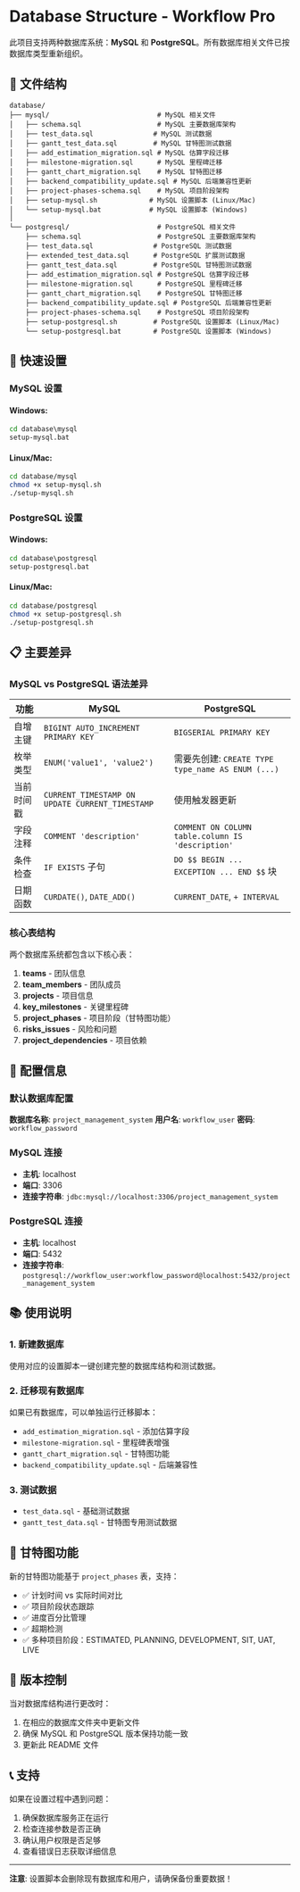 # Database Structure - Workflow Pro

此项目支持两种数据库系统：**MySQL** 和 **PostgreSQL**。所有数据库相关文件已按数据库类型重新组织。

## 📁 文件结构

```
database/
├── mysql/                           # MySQL 相关文件
│   ├── schema.sql                   # MySQL 主要数据库架构
│   ├── test_data.sql               # MySQL 测试数据
│   ├── gantt_test_data.sql         # MySQL 甘特图测试数据
│   ├── add_estimation_migration.sql # MySQL 估算字段迁移
│   ├── milestone-migration.sql      # MySQL 里程碑迁移
│   ├── gantt_chart_migration.sql    # MySQL 甘特图迁移
│   ├── backend_compatibility_update.sql # MySQL 后端兼容性更新
│   ├── project-phases-schema.sql    # MySQL 项目阶段架构
│   ├── setup-mysql.sh             # MySQL 设置脚本 (Linux/Mac)
│   └── setup-mysql.bat            # MySQL 设置脚本 (Windows)
│
└── postgresql/                      # PostgreSQL 相关文件
    ├── schema.sql                   # PostgreSQL 主要数据库架构
    ├── test_data.sql               # PostgreSQL 测试数据
    ├── extended_test_data.sql      # PostgreSQL 扩展测试数据
    ├── gantt_test_data.sql         # PostgreSQL 甘特图测试数据
    ├── add_estimation_migration.sql # PostgreSQL 估算字段迁移
    ├── milestone-migration.sql      # PostgreSQL 里程碑迁移
    ├── gantt_chart_migration.sql    # PostgreSQL 甘特图迁移
    ├── backend_compatibility_update.sql # PostgreSQL 后端兼容性更新
    ├── project-phases-schema.sql    # PostgreSQL 项目阶段架构
    ├── setup-postgresql.sh         # PostgreSQL 设置脚本 (Linux/Mac)
    └── setup-postgresql.bat        # PostgreSQL 设置脚本 (Windows)
```

## 🚀 快速设置

### MySQL 设置

#### Windows:
```cmd
cd database\mysql
setup-mysql.bat
```

#### Linux/Mac:
```bash
cd database/mysql
chmod +x setup-mysql.sh
./setup-mysql.sh
```

### PostgreSQL 设置

#### Windows:
```cmd
cd database\postgresql
setup-postgresql.bat
```

#### Linux/Mac:
```bash
cd database/postgresql
chmod +x setup-postgresql.sh
./setup-postgresql.sh
```

## 📋 主要差异

### MySQL vs PostgreSQL 语法差异

| 功能 | MySQL | PostgreSQL |
|------|-------|------------|
| 自增主键 | `BIGINT AUTO_INCREMENT PRIMARY KEY` | `BIGSERIAL PRIMARY KEY` |
| 枚举类型 | `ENUM('value1', 'value2')` | 需要先创建: `CREATE TYPE type_name AS ENUM (...)` |
| 当前时间戳 | `CURRENT_TIMESTAMP ON UPDATE CURRENT_TIMESTAMP` | 使用触发器更新 |
| 字段注释 | `COMMENT 'description'` | `COMMENT ON COLUMN table.column IS 'description'` |
| 条件检查 | `IF EXISTS` 子句 | `DO $$ BEGIN ... EXCEPTION ... END $$` 块 |
| 日期函数 | `CURDATE()`, `DATE_ADD()` | `CURRENT_DATE`, `+ INTERVAL` |

### 核心表结构

两个数据库系统都包含以下核心表：

1. **teams** - 团队信息
2. **team_members** - 团队成员
3. **projects** - 项目信息
4. **key_milestones** - 关键里程碑
5. **project_phases** - 项目阶段（甘特图功能）
6. **risks_issues** - 风险和问题
7. **project_dependencies** - 项目依赖

## 🔧 配置信息

### 默认数据库配置

**数据库名称**: `project_management_system`
**用户名**: `workflow_user`
**密码**: `workflow_password`

### MySQL 连接
- **主机**: localhost
- **端口**: 3306
- **连接字符串**: `jdbc:mysql://localhost:3306/project_management_system`

### PostgreSQL 连接
- **主机**: localhost
- **端口**: 5432
- **连接字符串**: `postgresql://workflow_user:workflow_password@localhost:5432/project_management_system`

## 📚 使用说明

### 1. 新建数据库
使用对应的设置脚本一键创建完整的数据库结构和测试数据。

### 2. 迁移现有数据库
如果已有数据库，可以单独运行迁移脚本：
- `add_estimation_migration.sql` - 添加估算字段
- `milestone-migration.sql` - 里程碑表增强
- `gantt_chart_migration.sql` - 甘特图功能
- `backend_compatibility_update.sql` - 后端兼容性

### 3. 测试数据
- `test_data.sql` - 基础测试数据
- `gantt_test_data.sql` - 甘特图专用测试数据

## 🎯 甘特图功能

新的甘特图功能基于 `project_phases` 表，支持：

- ✅ 计划时间 vs 实际时间对比
- ✅ 项目阶段状态跟踪
- ✅ 进度百分比管理
- ✅ 超期检测
- ✅ 多种项目阶段：ESTIMATED, PLANNING, DEVELOPMENT, SIT, UAT, LIVE

## 🔄 版本控制

当对数据库结构进行更改时：

1. 在相应的数据库文件夹中更新文件
2. 确保 MySQL 和 PostgreSQL 版本保持功能一致
3. 更新此 README 文件

## 📞 支持

如果在设置过程中遇到问题：

1. 确保数据库服务正在运行
2. 检查连接参数是否正确
3. 确认用户权限是否足够
4. 查看错误日志获取详细信息

---

**注意**: 设置脚本会删除现有数据库和用户，请确保备份重要数据！
